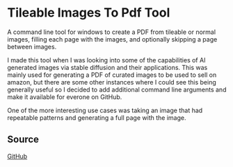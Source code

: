 # Tileable Images To Pdf Tool

A command line tool for windows to create a PDF from tileable or normal images, filling each page with the images, and optionally skipping a page between images.

I made this tool when I was looking into some of the capabilities of AI generated images via stable diffusion and their applications. This was mainly used for generating a PDF of curated images to be used to sell on amazon, but there are some other instances where I could see this being generally useful so I decided to add additional command line arguments and make it available for everone on GitHub.

One of the more interesting use cases was taking an image that had repeatable patterns and generating a full page with the image.

## Source

[GitHub](https://github.com/paul-mcnamee/TileableImagesToPdf)
